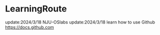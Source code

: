 # LearningRoute
update:2024/3/18  NJU-OSlabs
update:2024/3/18  learn how to use Github  https://docs.github.com

